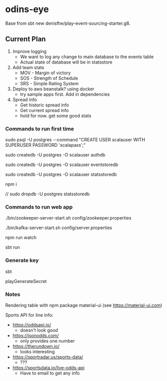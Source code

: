 # odins-eye

Base from sbt new denisftw/play-event-sourcing-starter.g8.

## Current Plan
1. Improve logging
    - We want to log any change to main database to the events table
    - Actual state of database will be in statsstore
2. Add team stats
    - MOV - Margin of victory
    - SOS - Strength of Schedule
    - SRS - Simple Rating System
3. Deploy to aws beanstalk? using docker
    - try sample apps first.  Add in dependencies
4. Spread info
    - Get historic spread info
    - Get current spread info
    - hold for now. get some good stats


### Commands to run first time
sudo psql -U postgres --command "CREATE USER scalauser WITH SUPERUSER PASSWORD 'scalapass';"

sudo createdb -U postgres -O scalauser authdb

sudo createdb -U postgres -O scalauser eventstoredb

sudo createdb -U postgres -O scalauser statsstoredb

npm i

// sudo dropdb -U postgres statsstoredb


### Commands to run web app
./bin/zookeeper-server-start.sh config/zookeeper.properties

./bin/kafka-server-start.sh config/server.properties

npm run watch

sbt run

### Generate key
sbt

playGenerateSecret

### Notes
Rendering table with npm package material-ui (see https://material-ui.com)

Sports API for line info:
- https://oddsapi.io/
    - doesn't look good
- https://jsonodds.com/
    - only provides one number
- https://therundown.io/
    - looks interesting
- https://sportradar.us/sports-data/
    - ???
- https://sportsdata.io/live-odds-api
    - Have to email to get any info
